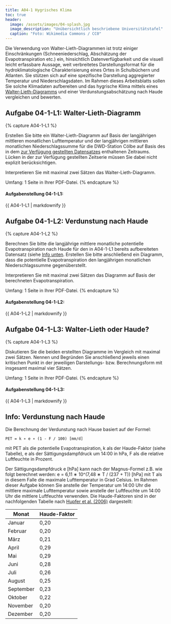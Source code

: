 ```yaml
---
title: A04-1 Hygrisches Klima
toc: true
header:
  image: /assets/images/04-splash.jpg
  image_description: "Unübersichtlich beschriebene Universitätstafel"
  caption: "Foto: Wikimedia Commons / CC0"
---
```


Die Verwendung von Walter-Lieth-Diagrammen ist trotz einiger Einschränkungen (Schneeniederschlag, Abschätzung der Evapotranspiration etc.) ein, hinsichtlich Datenverfügbarkeit und die visuell leicht erfassbare Aussage, weit verbreitetes Darstellungsformat für die hydroklimatologische Charakterisierung eines Ortes in Schulbüchern und Atlanten. Sie stützen sich auf eine spezifische Darstellung aggregierter Temperatur und Niederschlagsdaten. Im Rahmen dieses Arbeitsblatts sollen Sie solche Klimadaten aufbereiten und das hygrische Klima mittels eines [Walter-Lieth-Diagramms](https://de.wikipedia.org/wiki/Klimadiagramm) und  einer Verdunstungsabschätzung nach Haude vergleichen und bewerten.

## Aufgabe 04-1-L1: Walter-Lieth-Diagramm

{% capture A04-1-L1 %}

Erstellen Sie bitte ein Walter-Lieth-Diagramm auf Basis der langjährigen mittleren monatlichen Lufttemperatur und der langjährigen mittleren monatlichen Niederschlagssumme für die DWD-Station Cölbe auf Basis des in dem [zur Verfügung gestellten Datensatzes](https://ilias.uni-marburg.de/ilias.php?ref_id=1880380&cmd=view&cmdClass=ilrepositorygui&cmdNode=tt&baseClass=ilrepositorygui) enthaltenen Zeitraums. Lücken in der zur Verfügung gestellten Zeitserie müssen Sie dabei nicht explizit berücksichtigen.

Interpretieren Sie mit maximal zwei Sätzen das Walter-Lieth-Diagramm.

Umfang: 1 Seite in Ihrer PDF-Datei.
{% endcapture %}

<div class="notice--success">
  <h4 class="no_toc">Aufgabenstellung 04-1-L1:</h4>
  {{ A04-1-L1 | markdownify }}
</div>

## Aufgabe 04-1-L2: Verdunstung nach Haude

{% capture A04-1-L2 %}

Berechnen Sie bitte die langjährige mittlere monatliche potentielle Evapotranspiration nach Haude für den in A04-1-L1 bereits aufbereiteten Datensatz (siehe [Info unten](#memo-verdunstung-nach-haude). Erstellen Sie bitte anschließend ein Diagramm, dass die potentielle Evapotranspiration den langjährigen monatlichen Niederschlagssumme gegenüberstellt.

Interpretieren Sie mit maximal zwei Sätzen das Diagramm auf Basis der berechneten Evapotranspiration.

Umfang: 1 Seite in Ihrer PDF-Datei.
{% endcapture %}

<div class="notice--success">
  <h4 class="no_toc">Aufgabenstellung 04-1-L2:</h4>
  {{ A04-1-L2 | markdownify }}
</div>


## Aufgabe 04-1-L3: Walter-Lieth oder Haude?

{% capture A04-1-L3 %}

Diskutieren Sie die beiden erstellten Diagramme im Vergleich mit maximal zwei Sätzen. Nennen und Begründen Sie anschließend jeweils einen kritischen Punkt in der jeweiligen Darstellungs- bzw. Berechnungsform mit insgesamt maximal vier Sätzen.

Umfang: 1 Seite in Ihrer PDF-Datei.
{% endcapture %}

<div class="notice--success">
  <h4 class="no_toc">Aufgabenstellung 04-1-L3:</h4>
  {{ A04-1-L3 | markdownify }}
</div>


## Info: Verdunstung nach Haude

Die Berechnung der Verdunstung nach Hause basiert auf der Formel:
```
PET = k ∗ e ∗ (1 - F / 100) [mm/d]
```
mit PET als die potentielle Evapotranspiration, k als der Haude-Faktor (siehe Tabelle), e als der Sättigungsdampfdruck um 14:00 in hPa, F als die relative Luftfeuchte in Prozent.

Der Sättigungsdampfdruck e [hPa] kann nach der Magnus-Formel z.B. wie folgt berechnet werden:
e = 6,11 ∗ 10^(7,48 ∗ T / (237 + T)) [hPa]
mit T als in diesem Falle die maximale Lufttemperatur in Grad Celsius.
Im Rahmen dieser Aufgabe können Sie anstelle der Temperatur um 14:00 Uhr die mittlere maximale Lufttemperatur sowie anstelle der Luftfeuchte um 14:00 Uhr die mittlere Luftfeuchte verwenden.
Die Haude-Faktoren sind in der nachfolgenden Tabelle nach [Hupfer et al. (2006)](https://www.springer.com/de/book/9783322967497) dargestellt:

|Monat      | Haude-Faktor|
|-----------|------|
| Januar    | 0,20 |
| Februar   | 0,20 |
| März      | 0,21 |
| April     | 0,29 |
| Mai       | 0,29 |
| Juni      | 0,28 |
| Juli      | 0,26 |
| August    | 0,25 |
| September | 0,23 |
| Oktober   | 0,22 |
| November  | 0,20 |
| Dezember  | 0,20 |
